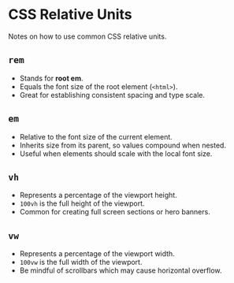 # CSS Relative Units

Notes on how to use common CSS relative units.

## `rem`
- Stands for **root em**.
- Equals the font size of the root element (`<html>`).
- Great for establishing consistent spacing and type scale.

## `em`
- Relative to the font size of the current element.
- Inherits size from its parent, so values compound when nested.
- Useful when elements should scale with the local font size.

## `vh`
- Represents a percentage of the viewport height.
- `100vh` is the full height of the viewport.
- Common for creating full screen sections or hero banners.

## `vw`
- Represents a percentage of the viewport width.
- `100vw` is the full width of the viewport.
- Be mindful of scrollbars which may cause horizontal overflow.

